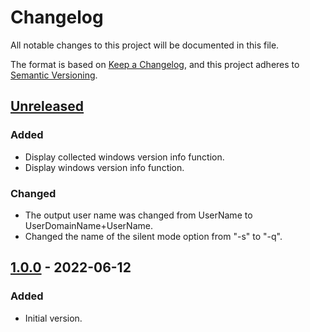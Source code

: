 # Changelog
All notable changes to this project will be documented in this file.

The format is based on [Keep a Changelog](https://keepachangelog.com/en/1.0.0/),
and this project adheres to [Semantic Versioning](https://semver.org/spec/v2.0.0.html).

## [Unreleased]

### Added
 - Display collected windows version info function.
 - Display windows version info function.

### Changed
 - The output user name was changed from UserName to UserDomainName+UserName.
 - Changed the name of the silent mode option from "-s" to "-q".

## [1.0.0] - 2022-06-12

### Added
 - Initial version.

[Unreleased]: https://github.com/overdrive1708/WinVerCollector
[1.0.0]: https://github.com/overdrive1708/WinVerCollector/releases/tag/Ver.1.0.0
